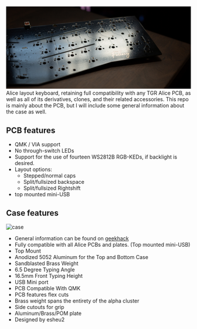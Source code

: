 ![logo](014A1418.jpg)
Alice layout keyboard, retaining full compatibility with any TGR Alice PCB, as well as all of its derivatives, clones, and their related accessories. This repo is mainly about the PCB, but I will include some general information about the case as well. 

## PCB features
- QMK / VIA support
- No through-switch LEDs
- Support for the use of fourteen WS2812B RGB-KEDs, if backlight is desired.
- Layout options:
    - Stepped/normal caps
    - Split/fullsized backspace
    - Split/fullsized Rightshift
- top mounted mini-USB


## Case features
![case](014A1296-2.jpg)
- General information can be found on [geekhack](https://geekhack.org/index.php?topic=103728.0)
- Fully compatible with all Alice PCBs and plates. (Top mounted mini-USB)
- Top Mount
- Anodized 5052 Aluminum for the Top and Bottom Case
- Sandblasted Brass Weight
- 6.5 Degree Typing Angle
- 16.5mm Front Typing Height
- USB Mini port
- PCB Compatible With QMK
- PCB features flex cuts
- Brass weight spans the entirety of the alpha cluster
- Side cutouts for grip
- Aluminum/Brass/POM plate
- Designed by esheu2